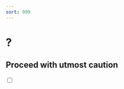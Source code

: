 ```yaml
---
sort: 999
---
```


# ?

## Proceed with utmost caution
<html>
  <script
	  src="https://code.jquery.com/jquery-3.6.0.min.js"
    integrity="sha256-/xUj+3OJU5yExlq6GSYGSHk7tPXikynS7ogEvDej/m4="
		crossorigin="anonymous">
  </script>
		
<link href="https://gitcdn.github.io/bootstrap-toggle/2.2.2/css/bootstrap-toggle.min.css" rel="stylesheet">
<script src="https://gitcdn.github.io/bootstrap-toggle/2.2.2/js/bootstrap-toggle.min.js"></script>
<script>
  function loadCoolSite() {
    window.location.href = 'cool_mode.html';
  }
</script>
<input type="checkbox" unchecked data-toggle="toggle" onchange="loadCoolSite()">
</html>


